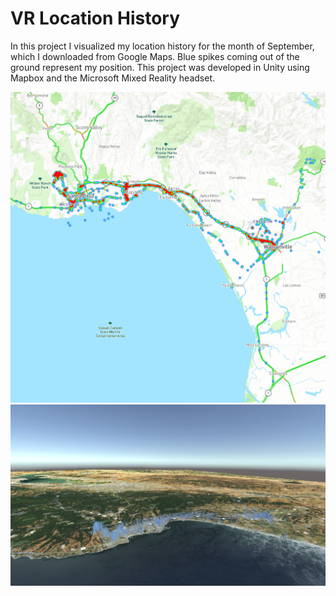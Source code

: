 # VR Location History

In this project I visualized my location history for the month of September, which I downloaded from Google Maps. Blue spikes coming out of the ground represent my position. This project was developed in Unity using Mapbox and the Microsoft Mixed Reality headset.

[![map](screenshots/Capture.PNG)](screenshots/Capture.PNG "map")
[![map](screenshots/Capture1.PNG)](screenshots/Capture1.PNG "map")
